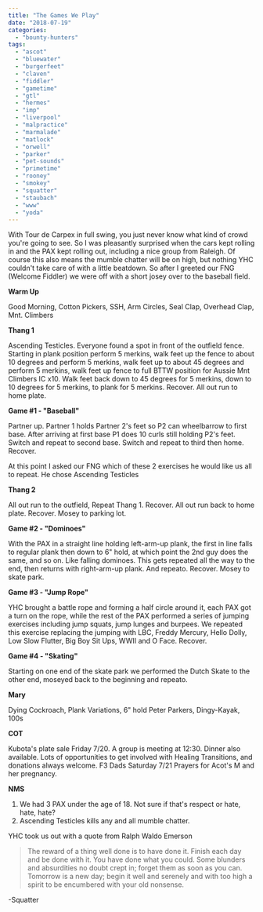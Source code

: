 ```yaml
---
title: "The Games We Play"
date: "2018-07-19"
categories: 
  - "bounty-hunters"
tags: 
  - "ascot"
  - "bluewater"
  - "burgerfeet"
  - "claven"
  - "fiddler"
  - "gametime"
  - "gtl"
  - "hermes"
  - "imp"
  - "liverpool"
  - "malpractice"
  - "marmalade"
  - "matlock"
  - "orwell"
  - "parker"
  - "pet-sounds"
  - "primetime"
  - "rooney"
  - "smokey"
  - "squatter"
  - "staubach"
  - "www"
  - "yoda"
---
```


With Tour de Carpex in full swing, you just never know what kind of crowd you're going to see. So I was pleasantly surprised when the cars kept rolling in and the PAX kept rolling out, including a nice group from Raleigh. Of course this also means the mumble chatter will be on high, but nothing YHC couldn't take care of with a little beatdown. So after I greeted our FNG (Welcome Fiddler) we were off with a short josey over to the baseball field.

**Warm Up**

Good Morning, Cotton Pickers, SSH, Arm Circles, Seal Clap, Overhead Clap, Mnt. Climbers

**Thang 1**

Ascending Testicles. Everyone found a spot in front of the outfield fence. Starting in plank position perform 5 merkins, walk feet up the fence to about 10 degrees and perform 5 merkins, walk feet up to about 45 degrees and perform 5 merkins, walk feet up fence to full BTTW position for Aussie Mnt Climbers IC x10. Walk feet back down to 45 degrees for 5 merkins, down to 10 degrees for 5 merkins, to plank for 5 merkins. Recover. All out run to home plate.

**Game #1 - "Baseball"**

Partner up. Partner 1 holds Partner 2's feet so P2 can wheelbarrow to first base. After arriving at first base P1 does 10 curls still holding P2's feet. Switch and repeat to second base. Switch and repeat to third then home. Recover.

At this point I asked our FNG which of these 2 exercises he would like us all to repeat. He chose Ascending Testicles

**Thang 2**

All out run to the outfield, Repeat Thang 1. Recover. All out run back to home plate. Recover. Mosey to parking lot.

**Game #2 - "Dominoes"**

With the PAX in a straight line holding left-arm-up plank, the first in line falls to regular plank then down to 6" hold, at which point the 2nd guy does the same, and so on. Like falling dominoes. This gets repeated all the way to the end, then returns with right-arm-up plank. And repeato. Recover. Mosey to skate park.

**Game #3 - "Jump Rope"**

YHC brought a battle rope and forming a half circle around it, each PAX got a turn on the rope, while the rest of the PAX performed a series of jumping exercises including jump squats, jump lunges and burpees. We repeated this exercise replacing the jumping with LBC, Freddy Mercury, Hello Dolly, Low Slow Flutter, Big Boy Sit Ups, WWII and O Face. Recover.

**Game #4 - "Skating"**

Starting on one end of the skate park we performed the Dutch Skate to the other end, moseyed back to the beginning and repeato.

**Mary**

Dying Cockroach, Plank Variations, 6" hold Peter Parkers, Dingy-Kayak, 100s

**COT**

Kubota's plate sale Friday 7/20. A group is meeting at 12:30. Dinner also available. Lots of opportunities to get involved with Healing Transitions, and donations always welcome. F3 Dads Saturday 7/21 Prayers for Acot's M and her pregnancy.

**NMS**

1. We had 3 PAX under the age of 18. Not sure if that's respect or hate, hate, hate?
2. Ascending Testicles kills any and all mumble chatter.

YHC took us out with a quote from Ralph Waldo Emerson

> The reward of a thing well done is to have done it. Finish each day and be done with it. You have done what you could. Some blunders and absurdities no doubt crept in; forget them as soon as you can. Tomorrow is a new day; begin it well and serenely and with too high a spirit to be encumbered with your old nonsense.

\-Squatter
